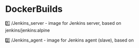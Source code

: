 # DockerBuilds
1️⃣ /Jenkins_server - image for Jenkins server, based on jenkins/jenkins:alpine

2️⃣ /Jenkins_agent - image for Jenkins agent (slave), based on 
